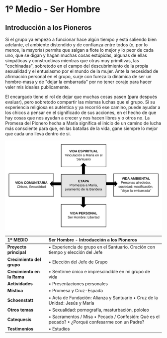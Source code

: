 # 1º Medio - Ser Hombre

## Introducción a los Pioneros

Si el grupo ya empezó a funcionar hace algún tiempo y está saliendo bien adelante, el ambiente distendido y de confianza entre todos \(o, por lo menos, la mayoría\) permite que salgan a flote lo mejor y lo peor de cada uno, que se digan y hagan muchas cosas estúpidas, algunas de ellas simpáticas y constructivas mientras que otras muy primitivas, las "cochinadas", sobretodo en el campo del descubrimiento de la propia sexualidad y el entusiasmo por el mundo de la mujer. Ante la necesidad de afirmación personal en el grupo, surje con fureza la dinámica de ser un hombre-masa y de "dejar la embarrada" por no tener coraje para hacer valer mis ideales publicamente.

El encargado tiene el rol de dejar que muchas cosas pasen \(para después evaluar\), pero sobretodo compartir las mismas luchas que el grupo. Si su experiencia religiosa es auténtica y ya recorrió ese camino, puede ayudar a los chicos a pensar en el significado de sus acciones, en el hecho de que hay cosas que nos ayudan a crecer y nos hacen libres y o otros no. La Promesa del Pionero hecha a María significa el inicio de un camino de lucha más consciente para que, en las batallas de la vida, gane siempre lo mejor que cada uno lleva dentro de si.

![](../.gitbook/assets/primero.svg)

| **1º MEDIO** | **Ser Hombre - Introducción a los Pioneros** |
| :--- | :--- |
| **Proyecto principal** | • Experiencia de grupo en el Santuario. Oración con tiempo y elección del Jefe |
| **Crecimiento del grupo** | • Elección del Jefe de Grupo |
| **Crecimiento en la Rama** | • Sentirme único e imprescindible en mi grupo de vida |
| **Actividades** | • Presentaciones personales |
| **Mística** | • Promesa y Cruz-Espada |
| **Schoenstatt** | • Acta de Fundación: Alianza y Santuario • Cruz de la Unidad: Jesús y María |
| **Otros temas** | • Sexualidad: pornografía, masturbación, pololeo |
| **Catequesis** | • Sacramentos / Misa • Pecado / Confesión: Qué es el pecado? • ¿Porqué confesarme con un Padre? |
| **Testimonios** | • Estudios |

